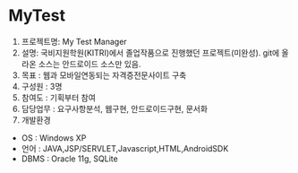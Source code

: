 # MyTest
1) 프로젝트명: My Test Manager
2) 설명: 국비지원학원(KITRI)에서 졸업작품으로 진행했던 프로젝트(미완성). git에 올라온 소스는 안드로이드 소스만 있음.
3) 목표 : 웹과 모바일연동되는 자격증전문사이트 구축
4) 구성원 : 3명
5) 참여도 : 기획부터 참여
6) 담당업무 : 요구사항분석, 웹구현, 안드로이드구현, 문서화
7) 개발환경	
  - OS : Windows XP
  - 언어 : JAVA,JSP/SERVLET,Javascript,HTML,AndroidSDK
  - DBMS : Oracle 11g, SQLite
